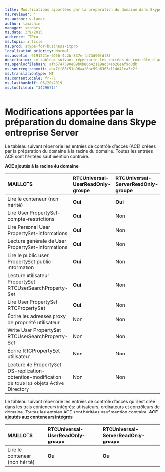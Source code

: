 ```yaml
---
title: Modifications apportées par la préparation du domaine dans Skype entreprise Server
ms.reviewer: ''
ms.author: v-lanac
author: lanachin
manager: serdars
ms.date: 3/9/2015
audience: ITPro
ms.topic: article
ms.prod: skype-for-business-itpro
localization_priority: Normal
ms.assetid: 9191221e-6166-4c2b-837e-fa73d90fdf80
description: Le tableau suivant répertorie les entrées de contrôle d’accès (ACE) créées par la préparation du domaine à la racine du domaine. Toutes les entrées ACE sont héritées sauf mention contraire.
ms.openlocfilehash: afd6747590e09b0b86b42119ad34eb26eaf9d8db
ms.sourcegitcommit: ab47ff88f51a96aaf8bc99a6303e114d41ca5c2f
ms.translationtype: MT
ms.contentlocale: fr-FR
ms.lasthandoff: 05/20/2019
ms.locfileid: "34296713"
---
```

# <a name="changes-made-by-domain-preparation-in-skype-for-business-server"></a>Modifications apportées par la préparation du domaine dans Skype entreprise Server
 
Le tableau suivant répertorie les entrées de contrôle d’accès (ACE) créées par la préparation du domaine à la racine du domaine. Toutes les entrées ACE sont héritées sauf mention contraire.
  
**ACE ajoutés à la racine du domaine**

|**MAILLOTS**|**RTCUniversal-UserReadOnly-groupe**|**RTCUniversal-ServerReadOnly-groupe**|**RTCUniversal-UserAdmins**|**RTCHSUniversal-services**|**Utilisateurs authentifiés**|
|:-----|:-----|:-----|:-----|:-----|:-----|
|Lire le conteneur (non hérité)  <br/> |**Oui** <br/> |**Oui** <br/> |Non  <br/> |Non  <br/> |Non  <br/> |
|Lire User PropertySet-compte-restrictions  <br/> |**Oui** <br/> |Non  <br/> |Non  <br/> |Non  <br/> |Non  <br/> |
|Lire Personal User PropertySet-informations  <br/> |**Oui** <br/> |Non  <br/> |Non  <br/> |Non  <br/> |Non  <br/> |
|Lecture générale de User PropertySet-informations  <br/> |**Oui** <br/> |Non  <br/> |Non  <br/> |Non  <br/> |Non  <br/> |
|Lire le public user PropertySet public-information  <br/> |**Oui** <br/> |Non  <br/> |Non  <br/> |Non  <br/> |Non  <br/> |
|Lecture utilisateur PropertySet RTCUserSearchProperty-Set  <br/> |**Oui** <br/> |Non  <br/> |Non  <br/> |Non  <br/> |**Oui** <br/> |
|Lire User PropertySet RTCPropertySet  <br/> |**Oui** <br/> |Non  <br/> |Non  <br/> |Non  <br/> |Non  <br/> |
|Écrire les adresses proxy de propriété utilisateur  <br/> |Non  <br/> |Non  <br/> |**Positive** <br/> |Non  <br/> |Non  <br/> |
|Write User PropertySet RTCUserSearchProperty-Set  <br/> |Non  <br/> |Non  <br/> |**Positive** <br/> |Non  <br/> |Non  <br/> |
|Écrire RTCPropertySet utilisateur  <br/> |Non  <br/> |Non  <br/> |**Positive** <br/> |Non  <br/> |Non  <br/> |
|Lecture de PropertySet DS-réplication-obtention-modification de tous les objets Active Directory  <br/> |Non  <br/> |Non  <br/> |Non  <br/> |**Positive** <br/> |Non  <br/> |
   
Le tableau suivant répertorie les entrées de contrôle d’accès qu’il est créé dans les trois conteneurs intégrés: utilisateurs, ordinateurs et contrôleurs de domaine. Toutes les entrées ACE sont héritées sauf mention contraire.
**ACE ajoutés aux conteneurs intégrés**

|**MAILLOTS**|**RTCUniversal-UserReadOnly-groupe**|**RTCUniversal-ServerReadOnly-groupe**|
|:-----|:-----|:-----|
|Lire le conteneur (non hérité)  <br/> |**Oui** <br/> |**Oui** <br/> |
   

